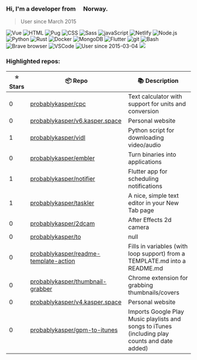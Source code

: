 ### Hi, I'm a developer from <img src="https://image.flaticon.com/icons/svg/197/197579.svg" width="13" /> Norway.

> User since March 2015

<p>
  <img alt="Vue" src="https://img.shields.io/badge/-Vue-63B587?style=flat-square&logo=vue.js&logoColor=white" />
  <img alt="HTML" src="https://img.shields.io/badge/-HTML-E34F26?style=flat-square&logo=html5&logoColor=white" />
  <img alt="Pug" src="https://img.shields.io/badge/-Pug-9F6758?style=flat-square&logo=html5&logoColor=white" />
  <img alt="CSS" src="https://img.shields.io/badge/-CSS3-448AC0?style=flat-square&logo=css3&logoColor=white" />
  <img alt="Sass" src="https://img.shields.io/badge/-Sass-CC6699?style=flat-square&logo=sass&logoColor=white" />
  <img alt="javaScript" src="https://img.shields.io/badge/-JavaScript-DABD4D?style=flat-square&logo=html5&logoColor=white" />
  <img alt="Netlify" src="https://img.shields.io/badge/-Netlify-5EA7BA?style=flat-square&logo=netlify&logoColor=white" />
  <img alt="Node.js" src="https://img.shields.io/badge/-Nodejs-43853d?style=flat-square&logo=Node.js&logoColor=white" />
  <img alt="Python" src="https://img.shields.io/badge/-Python-4F7CAA?style=flat-square&logo=python&logoColor=white" />
  <img alt="Rust" src="https://img.shields.io/badge/-Rust-000000?style=flat-square&logo=rust&logoColor=white" />
  <img alt="Docker" src="https://img.shields.io/badge/-Docker-46a2f1?style=flat-square&logo=docker&logoColor=white" />
  <img alt="MongoDB" src="https://img.shields.io/badge/-MongoDB-13aa52?style=flat-square&logo=mongodb&logoColor=white" />
  <img alt="Flutter" src="https://img.shields.io/badge/-Flutter-3E89F5?style=flat-square&logo=flutter&logoColor=white" />
  <img alt="git" src="https://img.shields.io/badge/-Git-F05032?style=flat-square&logo=git&logoColor=white" />
  <img alt="Bash" src="https://img.shields.io/badge/-Bash-2B3136?style=flat-square&logo=gnu-bash&logoColor=white" />
  <img alt="Brave browser" src="https://img.shields.io/badge/-Brave_Browser-FB542B?style=flat-square&logo=brave&logoColor=white" />
  <img alt="VSCode" src="https://img.shields.io/badge/-VSCode-3277B4?style=flat-square&logo=visual-studio-code&logoColor=white" />
  <img alt="User since 2015-03-04" src="https://img.shields.io/badge/Joined-2015--03--04-2eb872?style=flat-square&logo=github&logoColor=white&labelColor=2f3438" />
  <img src="https://gpvc.arturio.dev/probablykasper" />
</p>

### Highlighted repos:


| ⭐️ Stars   | 📦 Repo    | 📚 Description |
| --------- | ----------- | -------------- |
| 0 | [probablykasper/cpc](https://github.com/probablykasper/cpc) | Text calculator with support for units and conversion |
| 0 | [probablykasper/v6.kasper.space](https://github.com/probablykasper/v6.kasper.space) | Personal website |
| 1 | [probablykasper/vidl](https://github.com/probablykasper/vidl) | Python script for downloading video/audio |
| 0 | [probablykasper/embler](https://github.com/probablykasper/embler) | Turn binaries into applications |
| 1 | [probablykasper/notifier](https://github.com/probablykasper/notifier) | Flutter app for scheduling notifications |
| 1 | [probablykasper/taskler](https://github.com/probablykasper/taskler) | A nice, simple text editor in your New Tab page |
| 0 | [probablykasper/2dcam](https://github.com/probablykasper/2dcam) | After Effects 2d camera |
| 0 | [probablykasper/to](https://github.com/probablykasper/to) | null |
| 0 | [probablykasper/readme-template-action](https://github.com/probablykasper/readme-template-action) | Fills in variables (with loop support) from a TEMPLATE.md into a README.md |
| 0 | [probablykasper/thumbnail-grabber](https://github.com/probablykasper/thumbnail-grabber) | Chrome extension for grabbing thumbnails/covers |
| 0 | [probablykasper/v4.kasper.space](https://github.com/probablykasper/v4.kasper.space) | Personal website |
| 0 | [probablykasper/gpm-to-itunes](https://github.com/probablykasper/gpm-to-itunes) | Imports Google Play Music playlists and songs to iTunes (including play counts and date added) |
